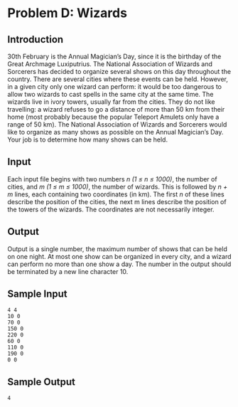 # Problem D: Wizards
## Introduction
30th February is the Annual Magician’s Day, since it is the birthday of the Great Archmage Luxiputrius. 
The National Association of Wizards and Sorcerers has decided to organize several shows on this day 
throughout the country. There are several cities where these events can be held. However, in a given 
city only one wizard can perform: it would be too dangerous to allow two wizards to cast spells in the 
same city at the same time. The wizards live in ivory towers, usually far from the cities. They do not 
like travelling: a wizard refuses to go a distance of more than 50 km from their home (most probably 
because the popular Teleport Amulets only have a range of 50 km). The National Association of Wizards 
and Sorcerers would like to organize as many shows as possible on the Annual Magician’s Day. Your job 
is to determine how many shows can be held.

## Input
Each input file begins with two numbers *n (1 ≤ n ≤ 1000)*, the number of cities, and *m (1 ≤ m ≤ 1000)*,
the number of wizards. This is followed by *n + m* lines, each containing two coordinates (in km). The first
*n* of these lines describe the position of the cities, the next m lines describe the position of the towers 
of the wizards. The coordinates are not necessarily integer.

## Output
Output is a single number, the maximum number of shows that can be held on one night. At most one show 
can be organized in every city, and a wizard can perform no more than one show a day. The number in the 
output should be terminated by a new line character 10.

## Sample Input
```
4 4
10 0
70 0
150 0
220 0 
60 0 
110 0 
190 0 
0 0
```
## Sample Output
```
4
```
